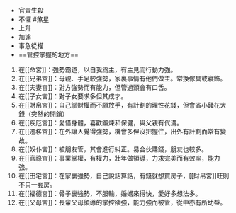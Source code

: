 - 官貴生殺
- 不懼 #煞星
- 上升
- 加遽
- 事急從權
- ==管控掌握的地方==


1. 在[[命宮]]：強勢霸道，以自我爲主，有主見而行動力強。
2. 在[[兄弟宮]]：母親、手足較強勢，家裏事情有他們做主。常換傢具或寢飾。
3. 在[[夫妻宮]]：對方強勢而有能力，但管過頭會有口舌。
4. 在[[子女宮]]：對子女要求多但其成才。
5. 在[[財帛宮]]：自己掌財權而不願放手，有計劃的理性花錢，但會省小錢花大錢（突然的開銷）
6. 在[[疾厄宮]]：愛惜身體，喜歡鍛煉和保健，與父親有代溝。
7. 在[[遷移宮]]：在外讓人覺得強勢，機會多但沒把握住，出外有計劃而常有變故。
8. 在[[奴仆宮]]：被朋友管，其會進行糾正。易合伙賺錢，朋友也較多。
9. 在[[官祿宮]]：事業掌權，有權力，壯年做領導，力求完美而有效率，能力強。
10. 在[[田宅宮]]：在家裏強勢，自己說話算話，有錢就想買房子，[[財帛宮]]旺則不只一套房。
11. 在[[福德宮]]：骨子裏強勢，不服輸，婚姻來得快，愛好多想法多。
12. 在[[父母宮]]：長輩父母領導的掌控欲強，能力強而被管，從中亦有所助益。